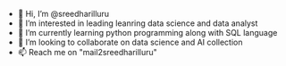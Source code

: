 - 👋 Hi, I’m @sreedharilluru
- 👀 I’m interested in leading leanring data science and data analyst
- 🌱 I’m currently learning python programming along with SQL language
- 💞️ I’m looking to collaborate on data science and AI collection
- 📫 Reach me on "mail2sreedharilluru" 

<!---
sreedharilluru/sreedharilluru is a ✨ special ✨ repository because its `README.md` (this file) appears on your GitHub profile.
You can click the Preview link to take a look at your changes.
--->
